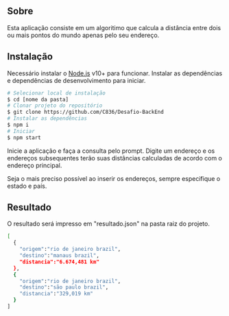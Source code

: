 ## Sobre
Esta aplicação consiste em um algoritimo que calcula a distância entre dois ou mais pontos do mundo apenas pelo seu endereço. 

## Instalação

Necessário instalar o [Node.js](https://nodejs.org/) v10+ para funcionar.
Instalar as dependências e dependências de desenvolvimento para iniciar.

```sh
# Selecionar local de instalação
$ cd [nome da pasta]
# Clonar projeto do repositório
$ git clone https://github.com/C836/Desafio-BackEnd
# Instalar as dependências
$ npm i
# Iniciar
$ npm start
```

Inicie a aplicação e faça a consulta pelo prompt. Digite um endereço e os endereços subsequentes terão suas distâncias calculadas de acordo com o endereço principal.

Seja o mais preciso possível ao inserir os endereços, sempre especifique o estado e país.

## Resultado 

O resultado será impresso em "resultado.json" na pasta raiz do projeto.

```sh
[
  {
    "origem":"rio de janeiro brazil",
    "destino":"manaus brazil",
    "distancia":"6.674,481 km"
  },
  {
    "origem":"rio de janeiro brazil",
    "destino":"são paulo brazil",
    "distancia":"329,019 km"
  }
]
```

